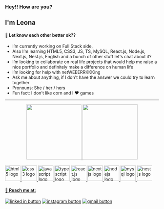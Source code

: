 ### Hey!! How are you? 
## I'm Leona

#### 👯 Let know each other better ok??

 - I’m currently working on Full Stack side,
 - Also I’m learning HTML5, CSS3, JS, TS, MySQL, React.js, Node.js, Next.js, Nest.js, English and a bunch of other stuff let's chat about it?
 - I’m looking to collaborate on real life projects that would help me raise a nice portfolio and definitely make a difference on human life
 - I’m looking for help with netWEEERRKKKing 
 - Ask me about anything, if I don't have the answer we could try to learn together
 - Pronouns: She / her / hers
 - Fun fact: I don't like corn and I ❤️ games
 
 <hr/>
 <div align="center">
  <a href="https://github.com/christenLeo">
  <img height="180em" src="https://github-readme-stats.vercel.app/api?username=christenLeo&show_icons=true&theme=dracula&include_all_commits=true&count_private=true"/>
  <img height="180em" src="https://github-readme-stats.vercel.app/api/top-langs/?username=christenLeo&layout=compact&langs_count=7&theme=dracula"/>
</div>
<br/>
<div>
  <img width="50px" alt="html5 logo" src="https://cdn.jsdelivr.net/gh/devicons/devicon/icons/html5/html5-original.svg" />
  <img width="50px" alt="css3 logo" src="https://cdn.jsdelivr.net/gh/devicons/devicon/icons/css3/css3-original.svg" />
  <img width="50px" alt="javascript logo" src="https://cdn.jsdelivr.net/gh/devicons/devicon/icons/javascript/javascript-original.svg" />
  <img width="50px" alt="typescript logo" src="https://cdn.jsdelivr.net/gh/devicons/devicon/icons/typescript/typescript-original.svg" />
  <img width="50px" alt="react.js logo" src="https://cdn.jsdelivr.net/gh/devicons/devicon/icons/react/react-original.svg" />
  <img width="50px" alt="nextjs logo" src="https://cdn.jsdelivr.net/gh/devicons/devicon/icons/nextjs/nextjs-original.svg" />
  <img width="50px" alt="nodejs logo" src="https://cdn.jsdelivr.net/gh/devicons/devicon/icons/nodejs/nodejs-original.svg" />
  <img width="50px" alt="mysql logo" src="https://cdn.jsdelivr.net/gh/devicons/devicon/icons/mysql/mysql-original-wordmark.svg" />
  <img width="50px" alt="nestjs logo" src="https://cdn.jsdelivr.net/gh/devicons/devicon/icons/nestjs/nestjs-plain.svg" />
</div>

#### 🧭 Reach me at:

<div>
  <a href="https://www.linkedin.com/in/leochristen/" target="_blank" rel="noopener"><img alt="linked in button" src="https://img.shields.io/badge/LinkedIn-0077B5?style=for-the-badge&logo=linkedin&logoColor=white" /></a>
  <a href="https://www.instagram.com/ilustrasleo/" target="_blank" rel="noopener"><img alt="instagram button" src="https://img.shields.io/badge/Instagram-E4405F?style=for-the-badge&logo=instagram&logoColor=white" /></a>
  <a href="mailto:leo.christenmacedo@gmail.com" target="_blank" rel="noopener"><img alt="gmail button" src="https://img.shields.io/badge/Gmail-D14836?style=for-the-badge&logo=gmail&logoColor=white" /></a>
</div>
